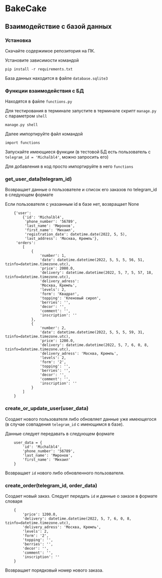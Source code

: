 # BakeCake

## Взаимодействие с базой данных

### Установка

Скачайте содержимое репозитория на ПК.

Установите зависимости командой

    pip install -r requirements.txt
    
База данных находится в файле `database.sqlite3`
    
### Функции взаимодействия с БД

Находятся в файле `functions.py`

Для тестирования в терминале запустите в терминале скрипт `manage.py` с параметром `shell`

    manage.py shell
    
Далее импортируйте файл командой

    import functions

Запускайте имеющиеся функции (в тестовой БД есть пользователь с `telegram_id = 'Michalbl4'`, можно запросить его)

Для добавления в код просто импортируйте в него `functions`

### get_user_data(telegram_id)

Возвращает данные о пользователе и список его заказов по telegram_id в следующем формате

Если пользователя с указанным id в базе нет, возвращает None

		{'user':
			{'id': 'Michalbl4',
			 'phone_number': '56789',
			 'last_name': 'Миронов',
			 'first_name': 'Михаил',
			 'registration_date': datetime.date(2022, 5, 5),
			 'last_address': 'Москва, Кремль'},
		 'orders':
			[
				{
					'number': 1,
					'date': datetime.datetime(2022, 5, 5, 5, 56, 51, tzinfo=datetime.timezone.utc),
					'price': 2000.0,
					'delivery': datetime.datetime(2022, 5, 7, 5, 57, 18, tzinfo=datetime.timezone.utc),
					'delivery_adress':
					'Москва, Кремль',
					'levels': 2,
					'form': 'Квадрат',
					'topping': 'Кленовый сироп',
					'berries': '',
					'decor': '',
					'comment': '',
					'inscription': ''
				},
				{
					'number': 2,
					'date': datetime.datetime(2022, 5, 5, 5, 59, 31, tzinfo=datetime.timezone.utc),
					'price': 1200.0,
					'delivery': datetime.datetime(2022, 5, 7, 6, 0, 8, tzinfo=datetime.timezone.utc),
					'delivery_adress': 'Москва, Кремль',
					'levels': 2,
					'form': '2',
					'topping': '',
					'berries': '',
					'decor': '',
					'comment': '',
					'inscription': ''
				}
			]
		}



### create_or_update_user(user_data)

Создает нового пользователя либо обновляет данные уже имеющегося (в случае совпадения `telegram_id` с имеющимся в базе).

Данные следует передавать в следующем формате

		user_data = {
			'id': 'Michalbl4',
			'phone_number': '56789',
			'last_name': 'Миронов',
			'first_name': 'Михаил'
		}
Возвращает `id` нового либо обновленного пользователя.
 

### create_order(telegram_id, order_data)

Создает новый заказ. Следует передать `id` и данные о заказе в формате словаря

		{
			'price': 1200.0,
			'delivery': datetime.datetime(2022, 5, 7, 6, 0, 8, tzinfo=datetime.timezone.utc),
			'delivery_adress': 'Москва, Кремль',
			'levels': 2,
			'form': '2',
			'topping': '',
			'berries': '',
			'decor': '',
			'comment': '',
			'inscription': ''
		}

Возвращает порядковый номер нового заказа.


